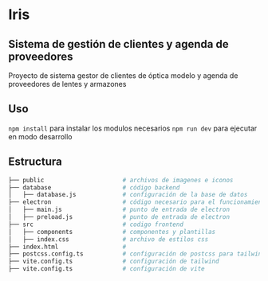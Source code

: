 # Iris
## Sistema de gestión de clientes y agenda de proveedores
Proyecto de sistema gestor de clientes de óptica modelo y agenda de proveedores de lentes y armazones

## Uso

`npm install` para instalar los modulos necesarios
`npm run dev` para ejecutar en modo desarrollo

## Estructura

```bash
├── public                      # archivos de imagenes e iconos
├── database                    # código backend
│   ├── database.js             # configuración de la base de datos
├── electron                    # código necesario para el funcionamiento de electron
│   ├── main.js                 # punto de entrada de electron
│   ├── preload.js              # punto de entrada de electron
├── src                         # codigo frontend
│   ├── components              # componentes y plantillas
│   ├── index.css               # archivo de estilos css
├── index.html                  # 
├── postcss.config.ts           # configuración de postcss para tailwind
├── vite.config.ts              # configuración de tailwind
├── vite.config.ts              # configuración de vite
```
